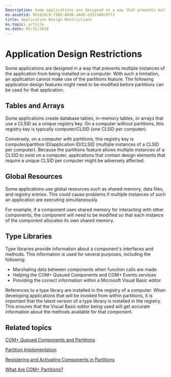 ```yaml
---
Description: Some applications are designed in a way that prevents multiple instances of the application from being installed on a computer.
ms.assetid: 951d20c8-7908-40d8-a9d5-d321340c97f3
title: Application Design Restrictions
ms.topic: article
ms.date: 05/31/2018
---
```


# Application Design Restrictions

Some applications are designed in a way that prevents multiple instances of the application from being installed on a computer. With such a limitation, an application cannot make use of the partitions feature. The following application design features might need to be modified before partitions can be used for that application.

## Tables and Arrays

Some applications create database tables, in-memory tables, or arrays that use a CLSID as a unique registry key. On a computer without partitions, this registry key is typically computer/CLSID (one CLSID per computer).

Conversely, on a computer with partitions, this registry key is computer/partition ID/application ID/CLSID (multiple instances of a CLSID per computer). Because the partitions feature allows multiple instances of a CLSID to exist on a computer, applications that contain design elements that require a unique CLSID per computer might be adversely affected.

## Global Resources

Some applications use global resources such as shared memory, data files, and registry entries. This could cause problems if multiple instances of such an application are executing simultaneously.

For example, if a component uses shared memory for interacting with other components, the component will need to be modified so that each instance of the component allocates its own shared memory.

## Type Libraries

Type libraries provide information about a component's interfaces and methods. This information is used for several purposes, including the following:

-   Marshaling data between components when function calls are made
-   Helping the COM+ Queued Components and COM+ Events services
-   Providing the correct information within a Microsoft Visual Basic editor

References to a type library are installed in the registry of a computer. When developing applications that will be invoked from within partitions, it is important that the latest version of a type library is installed in the registry. This ensures that the Visual Basic editor being used will get accurate information about the methods available for that component.

## Related topics

<dl> <dt>

[COM+ Queued Components and Partitions](com--queued-components-and-partitions.md)
</dt> <dt>

[Partition Implementation](partition-implementation.md)
</dt> <dt>

[Registering and Activating Components in Partitions](registering-and-activating-components-in-partitions.md)
</dt> <dt>

[What Are COM+ Partitions?](what-are-com--partitions-.md)
</dt> </dl>

 

 



